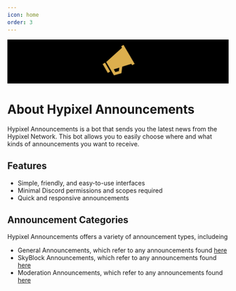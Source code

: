 ```yaml
---
icon: home
order: 3
---
```

![](./assets/hypixel-announcements-banner.png)

# About Hypixel Announcements
Hypixel Announcements is a bot that sends you the latest news from the Hypixel Network. This bot allows you to easily choose where and what kinds of announcements you want to receive.

## Features
- Simple, friendly, and easy-to-use interfaces
- Minimal Discord permissions and scopes required
- Quick and responsive announcements

## Announcement Categories
Hypixel Announcements offers a variety of announcement types, includeing
- General Announcements, which refer to any announcements found [here]("https://hypixel.net/forums/news-and-announcements.4/" "News and Announcements")
- SkyBlock Announcements, which refer to any announcements found [here]("https://hypixel.net/forums/skyblock-patch-notes.158/" "SkyBlock Patch Notes")
- Moderation Announcements, which refer to any announcements found [here]("https://hypixel.net/forums/moderation-information-and-changes.164/" "Moderation Information and Changes")